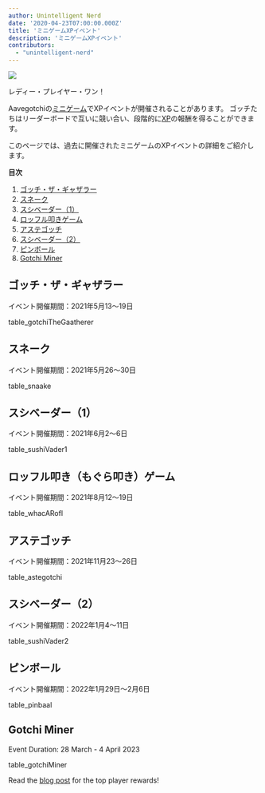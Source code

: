 ```yaml
---
author: Unintelligent Nerd
date: '2020-04-23T07:00:00.000Z'
title: 'ミニゲームXPイベント'
description: 'ミニゲームXPイベント'
contributors:
  - "unintelligent-nerd"
---
```


<div class="headerImageContainer">
<img class="headerImage" src="/minigame-xp-events/Aarcade_Machine.png">
<p class="headerImageText">レディー・プレイヤー・ワン！</p>
</div>

Aavegotchiの[ミニゲーム](/minigames)でXPイベントが開催されることがあります。 ゴッチたちはリーダーボードで互いに競い合い、段階的に[XP](/xp)の報酬を得ることができます。

このページでは、過去に開催されたミニゲームのXPイベントの詳細をご紹介します。

<div class="contentsBox">

**目次**

<ol>
<li><a href=#gotchi-the-gaatherer>ゴッチ・ザ・ギャザラー</a></li>
<li><a href=#snaake>スネーク</a></li>
<li><a href=#sushi-vader--1->スシベーダー（1）</a></li>
<li><a href=#whac-a-rofl>ロッフル叩きゲーム</a></li>
<li><a href=#astegotchi>アステゴッチ</a></li>
<li><a href=#sushi-vader--2->スシベーダー（2）</a></li>
<li><a href=#pinbaal>ピンボール</a></li>
<li><a href=#gotchi-miner>Gotchi Miner</a></li>
</ol>

</div>

## ゴッチ・ザ・ギャザラー

イベント開催期間：2021年5月13〜19日

table_gotchiTheGaatherer

## スネーク

イベント開催期間：2021年5月26〜30日

table_snaake

## スシベーダー（1）

イベント開催期間：2021年6月2〜6日

table_sushiVader1

## ロッフル叩き（もぐら叩き）ゲーム

イベント開催期間：2021年8月12〜19日

table_whacARofl

## アステゴッチ

イベント開催期間：2021年11月23〜26日

table_astegotchi

## スシベーダー（2）

イベント開催期間：2022年1月4〜11日

table_sushiVader2

## ピンボール

イベント開催期間：2022年1月29日〜2月6日

table_pinbaal

## Gotchi Miner

Event Duration: 28 March - 4 April 2023

table_gotchiMiner

Read the [blog post](https://blog.aavegotchi.com/gotchi-miner-launches/) for the top player rewards!